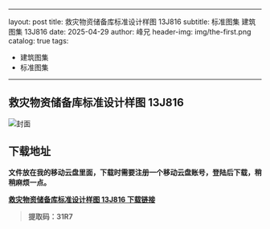﻿
---
layout:     post
title:      救灾物资储备库标准设计样图 13J816
subtitle:   标准图集 建筑图集 	13J816
date:       2025-04-29
author:     峰兄
header-img: img/the-first.png
catalog: true
tags:
- 建筑图集
- 标准图集
---
## 救灾物资储备库标准设计样图 13J816
![封面](https://pic1.imgdb.cn/item/680f206f58cb8da5c8d1c889.png)

## 下载地址 ##
**文件放在我的移动云盘里面，下载时需要注册一个移动云盘账号，登陆后下载，稍稍麻烦一点。**  
  
[**救灾物资储备库标准设计样图 13J816 下载链接**](https://caiyun.139.com/m/i?105CfAcJqVR4e)

> **提取码：31R7**
